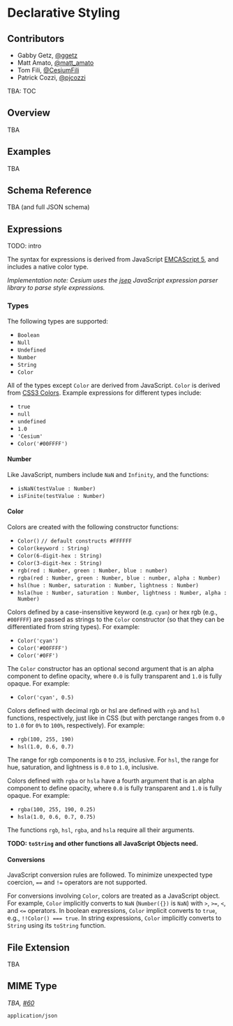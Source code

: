 # Declarative Styling

## Contributors

* Gabby Getz, [@ggetz](https://github.com/ggetz)
* Matt Amato, [@matt_amato](https://twitter.com/matt_amato)
* Tom Fili, [@CesiumFili](https://twitter.com/CesiumFili)
* Patrick Cozzi, [@pjcozzi](https://twitter.com/pjcozzi)

TBA: TOC

## Overview

TBA

## Examples

TBA

## Schema Reference

TBA (and full JSON schema)

## Expressions

TODO: intro

The syntax for expressions is derived from JavaScript [EMCAScript 5](http://www.ecma-international.org/publications/files/ECMA-ST/Ecma-262.pdf), and includes a native color type.

_Implementation note: Cesium uses the [jsep](http://jsep.from.so/) JavaScript expression parser library to parse style expressions._

### Types

The following types are supported:
* `Boolean`
* `Null`
* `Undefined`
* `Number`
* `String`
* `Color`

All of the types except `Color` are derived from JavaScript.  `Color` is derived from [CSS3 Colors](https://www.w3.org/TR/css3-color/).  Example expressions for different types include:
* `true`
* `null`
* `undefined`
* `1.0`
* `'Cesium'`
* `Color('#00FFFF')`

#### Number

Like JavaScript, numbers include `NaN` and `Infinity`, and the functions:
* `isNaN(testValue : Number)`
* `isFinite(testValue : Number)`

#### Color

Colors are created with the following constructor functions:
* `Color()` `// default constructs #FFFFFF`
* `Color(keyword : String)`
* `Color(6-digit-hex : String)`
* `Color(3-digit-hex : String)`
* `rgb(red : Number, green : Number, blue : number)`
* `rgba(red : Number, green : Number, blue : number, alpha : Number)`
* `hsl(hue : Number, saturation : Number, lightness : Number)`
* `hsla(hue : Number, saturation : Number, lightness : Number, alpha : Number)`

Colors defined by a case-insensitive keyword (e.g. `cyan`) or hex rgb (e.g., `#00FFFF`) are passed as strings to the `Color` constructor (so that they can be differentiated from string types).  For example:
* `Color('cyan')`
* `Color('#00FFFF')`
* `Color('#0FF')`

The `Color` constructor has an optional second argument that is an alpha component to define opacity, where `0.0` is fully transparent and `1.0` is fully opaque.  For example:
* `Color('cyan', 0.5)`

Colors defined with decimal rgb or hsl are defined with `rgb` and `hsl` functions, respectively, just like in CSS (but with perctange ranges from `0.0` to `1.0` for `0%` to `100%`, respectively).  For example:
* `rgb(100, 255, 190)`
* `hsl(1.0, 0.6, 0.7)`

The range for rgb components is `0` to `255`, inclusive.  For `hsl`, the range for hue, saturation, and lightness is `0.0` to `1.0`, inclusive.

Colors defined with `rgba` or `hsla` have a fourth argument that is an alpha component to define opacity, where `0.0` is fully transparent and `1.0` is fully opaque.  For example:
* `rgba(100, 255, 190, 0.25)`
* `hsla(1.0, 0.6, 0.7, 0.75)`

The functions `rgb`, `hsl`, `rgba`, and `hsla` require all their arguments.

**TODO: `toString` and other functions all JavaScript Objects need.**

#### Conversions

JavaScript conversion rules are followed.  To minimize unexpected type coercion, `==` and `!=` operators are not supported.

For conversions involving `Color`, colors are treated as a JavaScript object.  For example, `Color` implicitly converts to `NaN` (`Number({})` is `NaN`) with `>`, `>=`, `<`, and `<=` operators.  In boolean expressions, `Color` implicit converts to `true`, e.g., `!!Color() === true`.  In string expressions, `Color` implicitly converts to `String` using its `toString` function.

## File Extension

TBA

## MIME Type

_TBA, [#60](https://github.com/AnalyticalGraphicsInc/3d-tiles/issues/60)_

`application/json`
